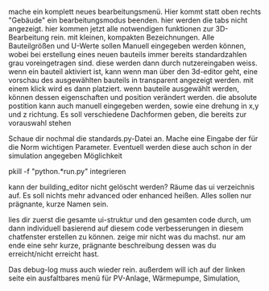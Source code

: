 mache ein komplett neues bearbeitungsmenü. Hier kommt statt oben rechts "Gebäude" ein bearbeitungsmodus beenden. hier werden die tabs nicht angezeigt. hier kommen jetzt alle notwendigen funktionen zur 3D-Bearbeitung rein. mit kleinen, kompakten Bezeichnungen. Alle Bauteilgrößen und U-Werte sollen Manuell eingegeben werden können, wobei bei erstellung eines neuen bauteils immer bereits standardzahlen grau voreingetragen sind. diese werden dann durch nutzereingaben weiss. wenn ein bauteil aktiviert ist, kann wenn man über den 3d-editor geht, eine vorschau des ausgewählten bauteils in transparent angezeigt werden. mit einem klick wird es dann platziert. wenn bauteile ausgewählt werden, können dessen eigenschaften und position verändert werden. die absolute postition kann auch manuell eingegeben werden, sowie eine drehung in x,y und z richtung. Es soll verschiedene Dachformen geben, die bereits zur vorauswahl stehen 

Schaue dir nochmal die standards.py-Datei an. Mache eine Eingabe der für die Norm wichtigen Parameter. Eventuell werden diese auch schon in der simulation angegeben Möglichkeit 

pkill -f "python.*run.py" 
integrieren

kann der building_editor nicht gelöscht werden? Räume das ui verzeichnis auf. Es soll nichts mehr advanced oder enhanced heißen. Alles sollen nur prägnante, kurze Namen sein.

lies dir zuerst die gesamte ui-struktur und den gesamten code durch, um dann individuell basierend auf diesem code verbesserungen in diesem chatfenster erstellen zu können. zeige mir nicht was du machst. nur am ende eine sehr kurze, prägnante beschreibung dessen was du erreicht/nicht erreicht hast.

Das debug-log muss auch wieder rein. außerdem will ich auf der linken seite ein ausfaltbares menü für PV-Anlage, Wärmepumpe, Simulation,  
